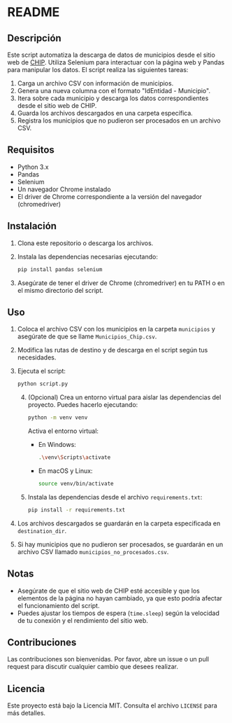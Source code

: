 # README

## Descripción

Este script automatiza la descarga de datos de municipios desde el sitio web de [CHIP](https://www.chip.gov.co/schip_rt/index.jsf). Utiliza Selenium para interactuar con la página web y Pandas para manipular los datos. El script realiza las siguientes tareas:

1. Carga un archivo CSV con información de municipios.
2. Genera una nueva columna con el formato "IdEntidad - Municipio".
3. Itera sobre cada municipio y descarga los datos correspondientes desde el sitio web de CHIP.
4. Guarda los archivos descargados en una carpeta específica.
5. Registra los municipios que no pudieron ser procesados en un archivo CSV.

## Requisitos

- Python 3.x
- Pandas
- Selenium
- Un navegador Chrome instalado
- El driver de Chrome correspondiente a la versión del navegador (chromedriver)

## Instalación

1. Clona este repositorio o descarga los archivos.
2. Instala las dependencias necesarias ejecutando:

    ```bash
    pip install pandas selenium
    ```

3. Asegúrate de tener el driver de Chrome (chromedriver) en tu PATH o en el mismo directorio del script.

## Uso

1. Coloca el archivo CSV con los municipios en la carpeta `municipios` y asegúrate de que se llame `Municipios_Chip.csv`.
2. Modifica las rutas de destino y de descarga en el script según tus necesidades.
3. Ejecuta el script:

    ```bash
    python script.py
    ```

    4. (Opcional) Crea un entorno virtual para aislar las dependencias del proyecto. Puedes hacerlo ejecutando:

        ```bash
        python -m venv venv
        ```

        Activa el entorno virtual:

        - En Windows:

            ```bash
            .\venv\Scripts\activate
            ```

        - En macOS y Linux:

            ```bash
            source venv/bin/activate
            ```

    5. Instala las dependencias desde el archivo `requirements.txt`:

        ```bash
        pip install -r requirements.txt
        ```

4. Los archivos descargados se guardarán en la carpeta especificada en `destination_dir`.
5. Si hay municipios que no pudieron ser procesados, se guardarán en un archivo CSV llamado `municipios_no_procesados.csv`.

## Notas

- Asegúrate de que el sitio web de CHIP esté accesible y que los elementos de la página no hayan cambiado, ya que esto podría afectar el funcionamiento del script.
- Puedes ajustar los tiempos de espera (`time.sleep`) según la velocidad de tu conexión y el rendimiento del sitio web.

## Contribuciones

Las contribuciones son bienvenidas. Por favor, abre un issue o un pull request para discutir cualquier cambio que desees realizar.

## Licencia

Este proyecto está bajo la Licencia MIT. Consulta el archivo `LICENSE` para más detalles.
